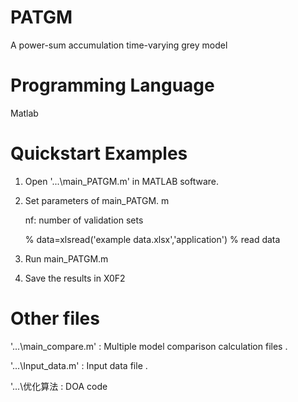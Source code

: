 # PATGM
A power-sum accumulation time-varying grey model

# Programming Language
Matlab

# Quickstart Examples
1. Open '...\main_PATGM.m' in MATLAB software.

2. Set parameters of main_PATGM. m

   nf: number of validation sets

   % data=xlsread('example data.xlsx','application') % read data

3. Run main_PATGM.m

4. Save the results in X0F2
 # Other files
'...\main_compare.m' : Multiple model comparison calculation files .

'...\Input_data.m' :  Input data file  .

'...\优化算法 : DOA code
